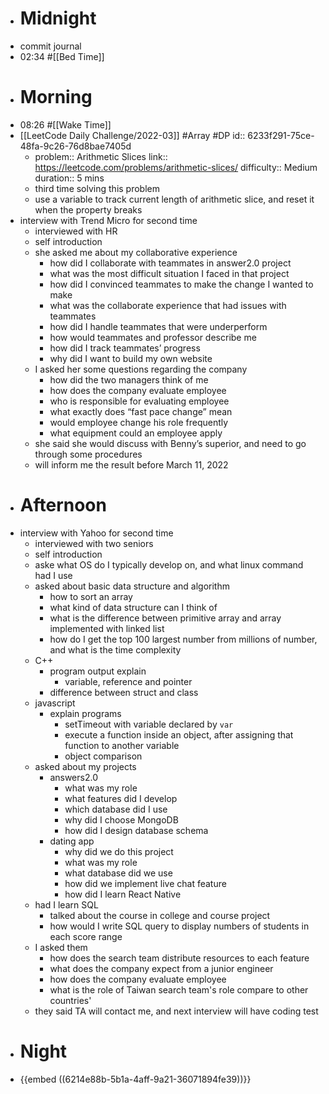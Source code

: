 - # Midnight
- commit journal
- 02:34 #[[Bed Time]]
- # Morning
- 08:26 #[[Wake Time]]
- [[LeetCode Daily Challenge/2022-03]] #Array #DP
  id:: 6233f291-75ce-48fa-9c26-76d8bae7405d
	- problem:: Arithmetic Slices
	  link:: https://leetcode.com/problems/arithmetic-slices/
	  difficulty:: Medium
	  duration:: 5 mins
	- third time solving this problem
	- use a variable to track current length of arithmetic slice, and reset it when the property breaks
- interview with Trend Micro for second time
	- interviewed with HR
	- self introduction
	- she asked me about my collaborative experience
		- how did I collaborate with teammates in answer2.0 project
		- what was the most difficult situation I faced in that project
		- how did I convinced teammates to make the change I wanted to make
		- what was the collaborate experience that had issues with teammates
		- how did I handle teammates that were underperform
		- how would teammates and professor describe me
		- how did I track teammates’ progress
		- why did I want to build my own website
	- I asked her some questions regarding the company
		- how did the two managers think of me
		- how does the company evaluate employee
		- who is responsible for evaluating employee
		- what exactly does “fast pace change” mean
		- would employee change his role frequently
		- what equipment could an employee apply
	- she said she would discuss with Benny’s superior, and need to go through some procedures
	- will inform me the result before March 11, 2022
- # Afternoon
- interview with Yahoo for second time
	- interviewed with two seniors
	- self introduction
	- aske what OS do I typically develop on, and what linux command had I use
	- asked about basic data structure and algorithm
		- how to sort an array
		- what kind of data structure can I think of
		- what is the difference between primitive array and array implemented with linked list
		- how do I get the top 100 largest number from millions of number, and what is the time complexity
	- C++
		- program output explain
			- variable, reference and pointer
		- difference between struct and class
	- javascript
		- explain programs
			- setTimeout with variable declared by `var`
			- execute a function inside an object, after assigning that function to another variable
			- object comparison
	- asked about my projects
		- answers2.0
			- what was my role
			- what features did I develop
			- which database did I use
			- why did I choose MongoDB
			- how did I design database schema
		- dating app
			- why did we do this project
			- what was my role
			- what database did we use
			- how did we implement live chat feature
			- how did I learn React Native
	- had I learn SQL
		- talked about the course in college and course project
		- how would I write SQL query to display numbers of students in each score range
	- I asked them
		- how does the search team distribute resources to each feature
		- what does the company expect from a junior engineer
		- how does the company evaluate employee
		- what is the role of Taiwan search team's role compare to other countries'
	- they said TA will contact me, and next interview will have coding test
- # Night
- {{embed ((6214e88b-5b1a-4aff-9a21-36071894fe39))}}